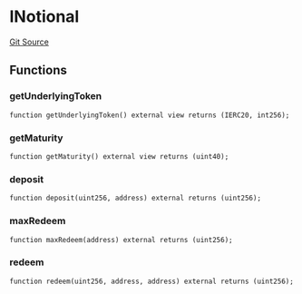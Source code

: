 # INotional
[Git Source](https://github.com/Swivel-Finance/illuminate/blob/29a4038ae0d0795d36640f068da3ac5c1dd43806/src/interfaces/INotional.sol)


## Functions
### getUnderlyingToken


```solidity
function getUnderlyingToken() external view returns (IERC20, int256);
```

### getMaturity


```solidity
function getMaturity() external view returns (uint40);
```

### deposit


```solidity
function deposit(uint256, address) external returns (uint256);
```

### maxRedeem


```solidity
function maxRedeem(address) external returns (uint256);
```

### redeem


```solidity
function redeem(uint256, address, address) external returns (uint256);
```

